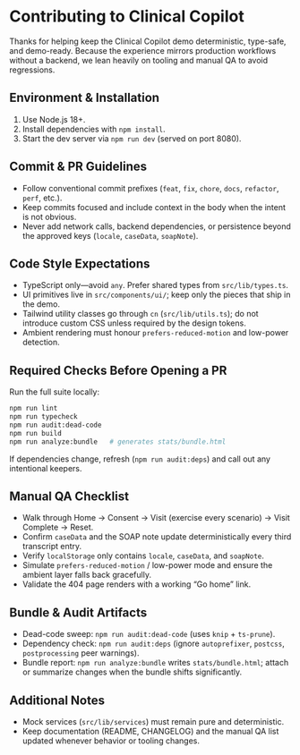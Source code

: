 # Contributing to Clinical Copilot

Thanks for helping keep the Clinical Copilot demo deterministic, type-safe, and demo-ready. Because the experience mirrors production workflows without a backend, we lean heavily on tooling and manual QA to avoid regressions.

## Environment & Installation

1. Use Node.js 18+.
2. Install dependencies with `npm install`.
3. Start the dev server via `npm run dev` (served on port 8080).

## Commit & PR Guidelines

- Follow conventional commit prefixes (`feat`, `fix`, `chore`, `docs`, `refactor`, `perf`, etc.).
- Keep commits focused and include context in the body when the intent is not obvious.
- Never add network calls, backend dependencies, or persistence beyond the approved keys (`locale`, `caseData`, `soapNote`).

## Code Style Expectations

- TypeScript only—avoid `any`. Prefer shared types from `src/lib/types.ts`.
- UI primitives live in `src/components/ui/`; keep only the pieces that ship in the demo.
- Tailwind utility classes go through `cn` (`src/lib/utils.ts`); do not introduce custom CSS unless required by the design tokens.
- Ambient rendering must honour `prefers-reduced-motion` and low-power detection.

## Required Checks Before Opening a PR

Run the full suite locally:

```bash
npm run lint
npm run typecheck
npm run audit:dead-code
npm run build
npm run analyze:bundle   # generates stats/bundle.html
```

If dependencies change, refresh (`npm run audit:deps`) and call out any intentional keepers.

## Manual QA Checklist

- Walk through Home → Consent → Visit (exercise every scenario) → Visit Complete → Reset.
- Confirm `caseData` and the SOAP note update deterministically every third transcript entry.
- Verify `localStorage` only contains `locale`, `caseData`, and `soapNote`.
- Simulate `prefers-reduced-motion` / low-power mode and ensure the ambient layer falls back gracefully.
- Validate the 404 page renders with a working “Go home” link.

## Bundle & Audit Artifacts

- Dead-code sweep: `npm run audit:dead-code` (uses `knip` + `ts-prune`).
- Dependency check: `npm run audit:deps` (ignore `autoprefixer`, `postcss`, `postprocessing` peer warnings).
- Bundle report: `npm run analyze:bundle` writes `stats/bundle.html`; attach or summarize changes when the bundle shifts significantly.

## Additional Notes

- Mock services (`src/lib/services`) must remain pure and deterministic.
- Keep documentation (README, CHANGELOG) and the manual QA list updated whenever behavior or tooling changes.
